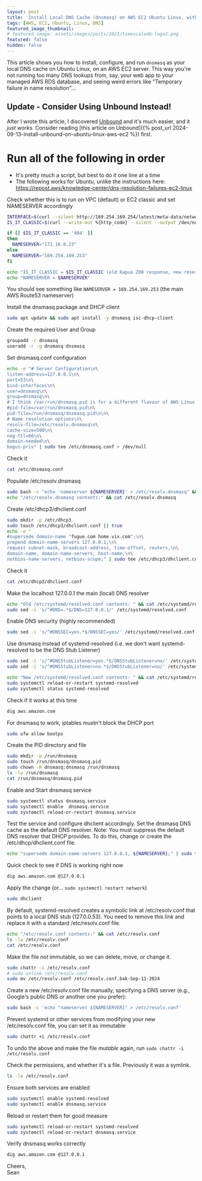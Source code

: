 ```yaml
---
layout: post
title: 'Install Local DNS Cache (dnsmasq) on AWS EC2 Ubuntu Linux, with Systemd-Resolved as well'
tags: [AWS, EC2, Ubuntu, Linux, DNS]
featured_image_thumbnail:
# featured_image: assets/images/posts/2021/timescaledb-logo2.png
featured: false
hidden: false
---
```

This article shows you how to install, configure, and run `dnsmasq` as your local DNS cache on Ubuntu Linux, on an AWS EC2 server. This way you're not running too many DNS lookups from, say, your web app to your managed AWS RDS database, and seeing weird errors like "Temporary failure in name resolution"...

## Update - Consider Using Unbound Instead!
After I wrote this article, I discovered [Unbound](https://unbound.docs.nlnetlabs.nl/en/latest/) and it's much easier, and it *just works*. Consider reading [this article on Unbound]({% post_url 2024-09-13-install-unbound-on-ubuntu-linux-aws-ec2 %}) first.

# Run all of the following in order 
* It's pretty much a script, but best to do it one line at a time
* The following works for Ubuntu, unlike the instructions here: https://repost.aws/knowledge-center/dns-resolution-failures-ec2-linux

Check whether this is to run on VPC (default) or EC2 classic and set NAMESERVER accordingly
```bash
INTERFACE=$(curl --silent http://169.254.169.254/latest/meta-data/network/interfaces/macs/ | head -n1)
IS_IT_CLASSIC=$(curl --write-out %{http_code} --silent --output /dev/null http://169.254.169.254/latest/meta-data/network/interfaces/macs/${INTERFACE}/vpc-id)

if [[ $IS_IT_CLASSIC == '404' ]]
then
  NAMESERVER="172.16.0.23"
else
  NAMESERVER="169.254.169.253"
fi

echo "IS_IT_CLASSIC = $IS_IT_CLASSIC (old Kapua 200 response, new reserved instance, 401)"
echo "NAMESERVER = $NAMESERVER"
```

You should see something like `NAMESERVER = 169.254.169.253` (the main AWS Route53 nameserver)

Install the dnsmasq package and DHCP client
```bash
sudo apt update && sudo apt install -y dnsmasq isc-dhcp-client
```

Create the required User and Group
```bash
groupadd -r dnsmasq
useradd -r -g dnsmasq dnsmasq
```

Set dnsmasq.conf configuration
```bash
echo -e "# Server Configuration\n\
listen-address=127.0.0.1\n\
port=53\n\
bind-interfaces\n\
user=dnsmasq\n\
group=dnsmasq\n\
# I think /var/run/dnsmasq.pid is for a different flavour of AWS Linux EC2\n\
#pid-file=/var/run/dnsmasq.pid\n\
pid-file=/run/dnsmasq/dnsmasq.pid\n\n\
# Name resolution options\n\
resolv-file=/etc/resolv.dnsmasq\n\
cache-size=500\n\
neg-ttl=60\n\
domain-needed\n\
bogus-priv" | sudo tee /etc/dnsmasq.conf > /dev/null
```

Check it
```bash
cat /etc/dnsmasq.conf
```

Populate /etc/resolv.dnsmasq
```bash
sudo bash -c "echo 'nameserver ${NAMESERVER}' > /etc/resolv.dnsmasq" && \
echo "/etc/resolv.dnsmasq contents:" && cat /etc/resolv.dnsmasq
```

Create /etc/dhcp3/dhclient.conf
```bash
sudo mkdir -p /etc/dhcp3
sudo touch /etc/dhcp3/dhclient.conf || true
echo -e "
#supersede domain-name "fugue.com home.vix.com";\n\
prepend domain-name-servers 127.0.0.1;\n\
request subnet-mask, broadcast-address, time-offset, routers,\n\
domain-name, domain-name-servers, host-name,\n\
netbios-name-servers, netbios-scope;" | sudo tee /etc/dhcp3/dhclient.conf > /dev/null
```

Check it
```bash
cat /etc/dhcp3/dhclient.conf
```

Make the localhost 127.0.0.1 the main (local) DNS resolver
```bash
echo "Old /etc/systemd/resolved.conf contents: " && cat /etc/systemd/resolved.conf
sudo sed -i 's/^#DNS=.*$/DNS=127.0.0.1/' /etc/systemd/resolved.conf
```

Enable DNS security (highly recommended)
```bash
sudo sed -i 's/^#DNSSEC=yes.*$/DNSSEC=yes/' /etc/systemd/resolved.conf
```

Use dnsmasq instead of systemd-resolved (i.e. we don't want systemd-resolved to be the DNS Stub Listener)
```bash
sudo sed -i 's/^#DNSStubListener=yes.*$/DNSStubListener=no/' /etc/systemd/resolved.conf
sudo sed -i 's/^#DNSStubListener=no.*$/DNSStubListener=no/' /etc/systemd/resolved.conf

echo "New /etc/systemd/resolved.conf contents: " && cat /etc/systemd/resolved.conf
sudo systemctl reload-or-restart systemd-resolved
sudo systemctl status systemd-resolved
```

Check if it works at this time
```bash
dig aws.amazon.com
```

For dnsmasq to work, iptables mustn't block the DHCP port
```bash
sudo ufw allow bootps
```

Create the PID directory and file
```bash
sudo mkdir -p /run/dnsmasq
sudo touch /run/dnsmasq/dnsmasq.pid
sudo chown -R dnsmasq:dnsmasq /run/dnsmasq
ls -la /run/dnsmasq
cat /run/dnsmasq/dnsmasq.pid
```

Enable and Start dnsmasq service
```bash
sudo systemctl status dnsmasq.service
sudo systemctl enable  dnsmasq.service 
sudo systemctl reload-or-restart dnsmasq.service
```

Test the service and configure dhclient accordingly.
Set the dnsmasq DNS cache as the default DNS resolver.
Note: You must suppress the default DNS resolver that DHCP provides.
To do this, change or create the /etc/dhcp/dhclient.conf file.
```bash
echo "supersede domain-name-servers 127.0.0.1, ${NAMESERVER};" | sudo tee /etc/dhcp/dhclient.conf > /dev/null 
```

Quick check to see if DNS is working right now
```bash
dig aws.amazon.com @127.0.0.1
```

Apply the change (or… `sudo systemctl restart network`)
```bash
sudo dhclient
```

By default, systemd-resolved creates a symbolic link at /etc/resolv.conf that points to a local DNS stub (127.0.0.53). You need to remove this link and replace it with a standard /etc/resolv.conf file.
```bash
echo "/etc/resolv.conf contents:" && cat /etc/resolv.conf
ls -la /etc/resolv.conf
cat /etc/resolv.conf
```

Make the file *not* immutable, so we can delete, move, or change it.
```bash
sudo chattr -i /etc/resolv.conf
# sudo unlink /etc/resolv.conf 
sudo mv /etc/resolv.conf /etc/resolv.conf.bak-Sep-11-2024
```

Create a new /etc/resolv.conf file manually, specifying a DNS server (e.g., Google's public DNS or another one you prefer):
```bash
sudo bash -c 'echo "nameserver ${NAMESERVER}" > /etc/resolv.conf'
```

Prevent systemd or other services from modifying your new /etc/resolv.conf file, you can set it as immutable
```bash
sudo chattr +i /etc/resolv.conf
```

To undo the above and make the file *mutable* again, run `sudo chattr -i /etc/resolv.conf`

Check the permissions, and whether it's a file. Previously it was a symlink.
```bash
ls -la /etc/resolv.conf
```

Ensure both services are enabled
```bash
sudo systemctl enable systemd-resolved
sudo systemctl enable dnsmasq.service
```

Reload or restart them for good measure
```bash
sudo systemctl reload-or-restart systemd-resolved
sudo systemctl reload-or-restart dnsmasq.service
```

Verify dnsmasq works correctly
```bash
dig aws.amazon.com @127.0.0.1
```

Cheers, <br>
Sean
